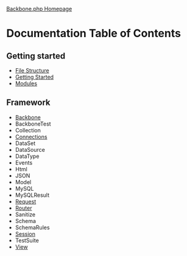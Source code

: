 [Backbone.php Homepage](https://github.com/jamesatracy/Backbone.php)

# Documentation Table of Contents

## Getting started

* [File Structure](file_structure.md)
* [Getting Started](getting_started.md)
* [Modules](modules.md)

## Framework

* [Backbone](backbone_class.md)
* BackboneTest
* Collection
* [Connections](connections_class.md)
* DataSet
* DataSource
* DataType
* Events
* Html
* JSON
* Model
* MySQL
* MySQLResult
* [Request](request_class.md)
* [Router](router_class.md)
* Sanitize
* Schema
* SchemaRules
* [Session](session_class.md)
* TestSuite
* [View](view_class.md)